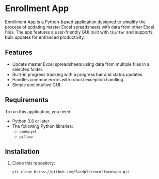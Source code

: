 # Enrollment App

Enrollment App is a Python-based application designed to simplify the process of updating master Excel spreadsheets with data from other Excel files. The app features a user-friendly GUI built with `tkinter` and supports bulk updates for enhanced productivity.

## Features

- Update master Excel spreadsheets using data from multiple files in a selected folder.
- Built-in progress tracking with a progress bar and status updates.
- Handles common errors with robust exception handling.
- Simple and intuitive GUI.

## Requirements

To run this application, you need:

- Python 3.8 or later
- The following Python libraries:
  - `openpyxl`
  - `pillow`

## Installation

1. Clone this repository:

   ```bash
   git clone https://github.com/Sandp1t/enrollmentapp.git
